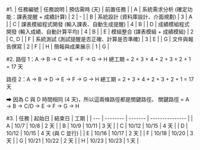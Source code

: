 #1.
| 任務編號 | 任務說明                                  | 預估需時 (天) | 前置任務 |
|    A    | 系統需求分析 (確定功能：課表提醒 + 成績計算) | 2            | -    |
|    B    | 系統設計 (資料庫設計、介面規劃)             | 3            | A    |
|    C    | 課表模組程式開發 (輸入課表、自動生成提醒)    | 4            | B    |
|    D    | 成績模組程式開發 (輸入成績、自動計算平均)    | 4            | B    |
|    E    | 模組整合 (課表模組 + 成績模組)              | 2            | C, D |
|    F    | 系統測試 (測試提醒是否正確、計算是否準確)    | 3            | E    |
|    G    | 文件與報告撰寫                             | 2            | F    |
|    H    | 簡報與成果展示                             | 1            | G    |

#2.
路徑 1：A → B → C → E → F → G → H
總工期 = 2 + 3 + 4 + 2 + 3 + 2 + 1 = 17 天

路徑 2：A → B → D → E → F → G → H
總工期 = 2 + 3 + 4 + 2 + 3 + 2 + 1 = 17 天

➡ 因為 C 與 D 時間相同 (4 天)，所以這兩條路徑都是關鍵路徑。
關鍵路徑 = A → B → C/D → E → F → G → H

#3.
| 任務 | 起始日   | 結束日   | 工期            |
| --- | -------- | ------- | --------------- |
|  A  |   10/7   |   10/8  | 2 天            |
|  B  |   10/9   |   10/11 | 3 天            |
|  C  |   10/12  |   10/15 | 4 天            |
|  D  |   10/12  |   10/15 | 4 天 (與 C 並行) |
|  E  |   10/16  |   10/17 | 2 天            |
|  F  |   10/18  |   10/20 | 3 天            |
|  G  |   10/21  |   10/22 | 2 天            |
|  H  |   10/23  |   10/23 | 1 天            |
